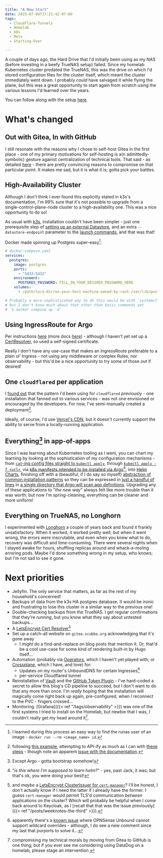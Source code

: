 ```yaml
---
title: "A New Start"
date: 2025-07-04T17:21:42-07:00
tags:
  - Cloudflare-Tunnels
  - Homelab
  - K8s
  - Meta
  - Starting-Over

---
```

A couple of days ago, the Hard Drive that I'd initially been using as my NAS (before investing in a beefy TrueNAS setup) failed. Since my homelab Kubernetes cluster predated the TrueNAS, this was the drive on which I'd stored configuration files for the cluster itself, which meant the cluster immediately went down. I probably _could_ have salvaged it while flying the plane, but this was a great opportunity to start again from scratch using the various lessons I'd learned over the years.
<!--more-->
You can follow along with the setup [here](https://github.com/scubbo/homelab-configuration).

# What's changed

## Out with Gitea, In with GitHub

I still resonate with the reasons why I chose to self-host Gitea in the first place - one of my primary motivations for self-hosting is a(n admittedly-symbolic) gesture against centralization of technical tools. That said - as detailed [here](https://github.com/scubbo/homelab-configuration/blob/main/README.md) - there are pretty convincing reasons to compromise on that particular point. It makes me sad, but it is what it is; gotta pick your battles.

## High-Availability Cluster

Although I don't think I ever found this explicitly stated in k3s's documentation, I'm 99% sure that it's not possible to upgrade from a single-control-plane-node cluster to a high-availability one. This was a nice opportunity to do so!

As usual with [k3s](https://docs.k3s.io), installation couldn't have been simpler - just one prerequisite step of [setting up an external Datastore](https://docs.k3s.io/datastore), and an extra `--datastore-endpoint` parameter to the [launch commands](https://docs.k3s.io/datastore/ha#2-launch-server-nodes), and that was that!

Docker made spinning up Postgres super-easy[^why-owned-by-root]:

```yaml
# docker-compose.yaml
services:
  postgres:
    image: postgres
    ports:
      - "5432:5432"
    environment:
      POSTGRES_PASSWORD: FILL_IN_YOUR_DESIRED_PASSWORD_HERE
    volumes:
      - /path/to/a-dir/on-your-host-machine-owned-by-root:/var/lib/postgresql/data

# Probably a more-sophisticated way to do this would be with `systemctl`,
# but I don't know much about that other than basic commands yet
# `$ docker compose up -d`
```

## Using IngressRoute for Argo

Per instructions [here](https://argo-cd.readthedocs.io/en/stable/operator-manual/ingress/#traefik-v30) (more docs [here](https://doc.traefik.io/traefik/reference/routing-configuration/kubernetes/crd/http/ingressroute/)) - although I haven't yet set up a [CertResolver](https://doc.traefik.io/traefik/https/acme/), so used a self-signed certificate.

Really I don't have any use-case that makes an IngressRoute preferable to a plain ol' Ingress - not using any middleware or complex Rules, nor observability - but this'd be a nice opportunity to try some of those out if desired!

## One `cloudflared` per application

I [found out](https://github.com/cloudflare/cloudflared/issues/739) that the pattern I'd been using for `cloudflared` previously - one installation that fanned out to various services - was not one envisioned or encouraged by the developers. For now, I've semi-manually created a deployment[^cloudflare-tunnel-example].

Ideally, of course, I'd use [Vercel's CDN](https://vercel.com/docs/edge-network), but it doesn't currently support the ability to serve from a locally-running application.

## Everything[^argo] in app-of-apps

Since I was learning about Kubernetes tooling as I went, you can chart my learning by looking at the sophistication of my configuration mechanisms - from [`cat`-ing config files straight to `kubectl apply`](https://github.com/scubbo/pi-tools/blob/main/scripts-on-pi/controller_setup/1.sh#L76-L129), through [`kubectl apply -f <url>`](https://github.com/scubbo/pi-tools/blob/main/scripts-on-pi/controller_setup/1.sh#L131), via [k8s manifests intended to be installed via Argo](https://github.com/scubbo/pi-tools/tree/main/k8s-objects)[^helm], into [Helm Charts](https://github.com/scubbo/pi-tools/tree/main/k8s-objects/helm-charts), finishing off with a (beautiful, if I do say so myself) [abstraction of common installation patterns](https://github.com/scubbo/homelab-configuration/blob/main/app-of-apps/app-definitions.libsonnet) so they can be expressed in [just a handful of lines](https://github.com/scubbo/homelab-configuration/blob/main/app-of-apps/blog.jsonnet) in [a single directory that Argo will scan app definitions](https://github.com/scubbo/homelab-configuration/tree/main/app-of-apps). Upgrading any of these applications to "_the new way_" always felt like more trouble than it was worth; but now I'm spring-cleaning, everything can be cleaner and more uniform!

## Everything on TrueNAS, no Longhorn

I experimented with [Longhorn](https://longhorn.io/) a couple of years back and found it frankly unsatisfactory. When it worked, it worked pretty well; but when it went wrong, the errors were inscrutable, and even when you knew what to do, recovery was difficult and time-consuming. There were several nights when I stayed awake for hours, shuffling replicas around and whack-a-moling erroring pods. Maybe I'd done something wrong in my setup, who knows; but I'm not sad to see it gone.

# Next priorities

* Jellyfin. The only service that matters, as far as the rest of my household's concerned!
* Backups of data from the k3s HA postgres database. It would be ironic and frustrating to lose this cluster in a similar way to the previous one!
* Double-checking backups from the TrueNAS. I get regular confirmations that they're _running_, but you know what they say about untested backups...
* A [LetsEncrypt Cert Resolver](https://doc.traefik.io/traefik/https/acme/#certificate-resolvers)[^cluster-issuer]
* Set up a catch-all website on `gitea.scubbo.org` acknowledging that it's gone away
  * I _might_ do a find-and-replace on blog posts that mention it. Or, that'd be a cool use-case for some kind of rendering built-in by Hugo itself...
* Automation (probably via [Operators](https://kubernetes.io/docs/concepts/extend-kubernetes/operator/), which I haven't yet played with; or [Crossplane](https://www.crossplane.io/), which I have, and love) for:
  * Updates on my router's UnboundDNS for certain Ingresses[^no-wildcard]
  * per-service Cloudflared tunnel
* Reinstallation of [Vault](https://www.hashicorp.com/en/products/vault) and the [GitHub Token Plugin](https://martin.baillie.id/wrote/ephemeral-github-tokens-via-hashicorp-vault/) - I've hard-coded a secret to allow this blog's CD pipeline to succeed, but I don't want to do that any more than once. I'm _really_ hoping that the installation will magically come right back up again, pre-configured, when I reconnect to the PVC - fingers crossed...
* Monitoring. [Grafana]({{< ref "/tags/observability" >}}) was one of the first systems I tried to install on the Homelab, but newbie that I was, I couldn't really get my head around it[^datadog].


[^argo]: Except Argo - gotta bootstrap somehow!
[^why-owned-by-root]: I learned during this process an easy way to find the runas user of an image - `docker run --rm <image_name> id`.
[^helm]: "_is this where I'm supposed to learn helm?_" - yes, past Jack, it was; but that's ok, you were doing your best!
[^cloudflare-tunnel-example]: following [this example](https://developers.cloudflare.com/cloudflare-one/connections/connect-networks/deployment-guides/kubernetes/), attempting to API-ify as much as I can with [these steps](https://developers.cloudflare.com/cloudflare-one/connections/connect-networks/get-started/create-remote-tunnel-api/) - though note an apparent [issue with the documentation](https://github.com/cloudflare/cloudflare-docs/issues/23461).
[^cluster-issuer]: and _maybe_ a [LetsEncrypt ClusterIssuer for `cert-manager`](https://cert-manager.io/docs/tutorials/getting-started-aks-letsencrypt/#create-a-clusterissuer-for-lets-encrypt-staging)? I'll be honest, I don't actually know if I need the latter if I already have the former. I guess `cert-manager` would permit TLS'd communication _between_ applications on the cluster? Which will probably be helpful when I come back around to Keycloak, as I [recall that that was the issue previously]({{< ref "/posts/weeknotes-the-third" >}}).
[^no-wildcard]: apparently there's a [known issue](https://github.com/opnsense/core/issues/4049) where OPNSense Unbound cannot support wildcard overrides - although, I do see a new comment since my last that purports to solve it...
[^datadog]: compromising my technical morals by moving from Gitea to GitHub is one thing; but if you ever see me considering using DataDog on a homelab, please stage an intervention.
